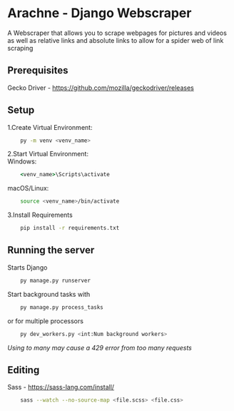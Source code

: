 # Arachne - Django Webscraper
A Webscraper that allows you to scrape webpages for pictures and videos as well as relative links and absolute links to allow for a spider web of link scraping

## Prerequisites
Gecko Driver - https://github.com/mozilla/geckodriver/releases

## Setup
1.Create Virtual Environment:
```bash
    py -m venv <venv_name>
```
2.Start Virtual Environment:<br>
Windows:
```cmd
    <venv_name>\Scripts\activate
```
macOS/Linux:
```bash
    source <venv_name>/bin/activate
```
3.Install Requirements
```bash
    pip install -r requirements.txt
```

## Running the server
Starts Django
```bash
    py manage.py runserver
```
Start background tasks with
```bash
    py manage.py process_tasks
```
or for multiple processors
```bash
    py dev_workers.py <int:Num background workers>
```
*Using to many may cause a 429 error from too many requests*

## Editing
Sass - https://sass-lang.com/install/

```bash
    sass --watch --no-source-map <file.scss> <file.css>
```